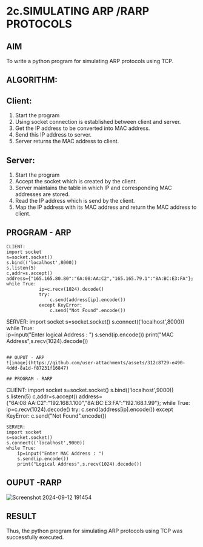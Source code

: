 # 2c.SIMULATING ARP /RARP PROTOCOLS
## AIM
To write a python program for simulating ARP protocols using TCP.
## ALGORITHM:
## Client:
1. Start the program
2. Using socket connection is established between client and server.
3. Get the IP address to be converted into MAC address.
4. Send this IP address to server.
5. Server returns the MAC address to client.
## Server:
1. Start the program
2. Accept the socket which is created by the client.
3. Server maintains the table in which IP and corresponding MAC addresses are
stored.
4. Read the IP address which is send by the client.
5. Map the IP address with its MAC address and return the MAC address to client.
## PROGRAM - ARP
```
CLIENT:
import socket 
s=socket.socket() 
s.bind(('localhost',8000)) 
s.listen(5) 
c,addr=s.accept() 
address={"165.165.80.80":"6A:08:AA:C2","165.165.79.1":"8A:BC:E3:FA"}; 
while True: 
            ip=c.recv(1024).decode() 
            try: 
                c.send(address[ip].encode()) 
            except KeyError: 
                c.send("Not Found".encode())
```
SERVER:
import socket 
s=socket.socket() 
s.connect(('localhost',8000)) 
while True:  
    ip=input("Enter logical Address : ") 
    s.send(ip.encode()) 
    print("MAC Address",s.recv(1024).decode())
```
    
## OUPUT - ARP
![image](https://github.com/user-attachments/assets/312c8729-e490-4ddd-8a1d-f87231f16847)

## PROGRAM - RARP
```
CLIENT:
import socket 
s=socket.socket() 
s.bind(('localhost',9000)) 
s.listen(5) 
c,addr=s.accept() 
address={"6A:08:AA:C2":"192.168.1.100","8A:BC:E3:FA":"192.168.1.99"}; 
while True: 
            ip=c.recv(1024).decode() 
            try: 
                c.send(address[ip].encode()) 
            except KeyError: 
                c.send("Not Found".encode())
```
SERVER:
import socket 
s=socket.socket() 
s.connect(('localhost',9000)) 
while True: 
    ip=input("Enter MAC Address : ")  
    s.send(ip.encode()) 
    print("Logical Address",s.recv(1024).decode()) 
```

## OUPUT -RARP
![Screenshot 2024-09-12 191454](https://github.com/user-attachments/assets/e3bdbe87-4c2e-46da-be19-be6c3dcc0cc1)

## RESULT
Thus, the python program for simulating ARP protocols using TCP was successfully 
executed.
